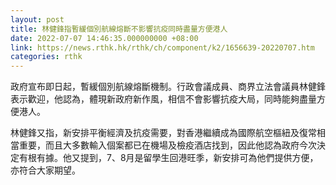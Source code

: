 ```yaml
---
layout: post
title: 林健鋒指暫緩個別航線熔斷不影響抗疫同時盡量方便港人
date: 2022-07-07 14:46:35.000000000 +08:00
link: https://news.rthk.hk/rthk/ch/component/k2/1656639-20220707.htm
categories: rthk
---
```


政府宣布即日起，暫緩個別航線熔斷機制。行政會議成員、商界立法會議員林健鋒表示歡迎，他認為，體現新政府新作風，相信不會影響抗疫大局，同時能夠盡量方便港人。

林健鋒又指，新安排平衡經濟及抗疫需要，對香港繼續成為國際航空樞紐及復常相當重要，而且大多數輸入個案都已在機場及檢疫酒店找到，因此他認為政府今次決定有根有據。他又提到，7、8月是留學生回港旺季，新安排可為他們提供方便，亦符合大家期望。
